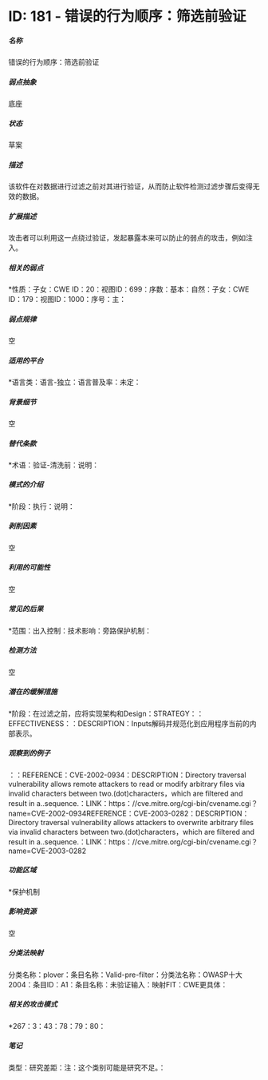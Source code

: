 # ID: 181 - 错误的行为顺序：筛选前验证
<h5>名称</h5>错误的行为顺序：筛选前验证
<h5>弱点抽象</h5>底座
<h5>状态</h5>草案
<h5>描述</h5>该软件在对数据进行过滤之前对其进行验证，从而防止软件检测过滤步骤后变得无效的数据。
<h5>扩展描述</h5>攻击者可以利用这一点绕过验证，发起暴露本来可以防止的弱点的攻击，例如注入。
<h5>相关的弱点</h5>*性质：子女：CWE ID：20：视图ID：699：序数：基本：自然：子女：CWE ID：179：视图ID：1000：序号：主：
<h5>弱点规律</h5>空
<h5>适用的平台</h5>*语言类：语言-独立：语言普及率：未定：
<h5>背景细节</h5>空
<h5>替代条款</h5>*术语：验证-清洗前：说明：
<h5>模式的介绍</h5>*阶段：执行：说明：
<h5>剥削因素</h5>空
<h5>利用的可能性</h5>空
<h5>常见的后果</h5>*范围：出入控制：技术影响：旁路保护机制：
<h5>检测方法</h5>空
<h5>潜在的缓解措施</h5>*阶段：在过滤之前，应将实现架构和Design：STRATEGY：：EFFECTIVENESS：：DESCRIPTION：Inputs解码并规范化到应用程序当前的内部表示。
<h5>观察到的例子</h5>：：REFERENCE：CVE-2002-0934：DESCRIPTION：Directory traversal vulnerability allows remote attackers to read or modify arbitrary files via invalid characters between two.(dot)characters，which are filtered and result in a..sequence.：LINK：https：//cve.mitre.org/cgi-bin/cvename.cgi？name=CVE-2002-0934REFERENCE：CVE-2003-0282：DESCRIPTION：Directory traversal vulnerability allows attackers to overwrite arbitrary files via invalid characters between two.(dot)characters，which are filtered and result in a..sequence.：LINK：https：//cve.mitre.org/cgi-bin/cvename.cgi？name=CVE-2003-0282
<h5>功能区域</h5>*保护机制
<h5>影响资源</h5>空
<h5>分类法映射</h5>分类名称：plover：条目名称：Valid-pre-filter：分类法名称：OWASP十大2004：条目ID：A1：条目名称：未验证输入：映射FIT：CWE更具体：
<h5>相关的攻击模式</h5>*267：3：43：78：79：80：
<h5>笔记</h5>类型：研究差距：注：这个类别可能是研究不足。：

